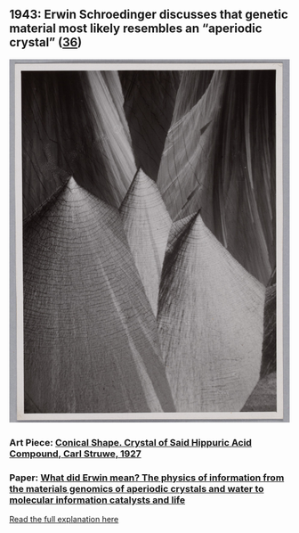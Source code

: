 ## 1943: Erwin Schroedinger discusses that genetic material most likely resembles an “aperiodic crystal” ([36](https://www.nature.com/articles/d41586-018-06166-x))

![pic](/images/1943.jpg)

### Art Piece: [Conical Shape. Crystal of Said Hippuric Acid Compound, Carl Struwe, 1927](https://harvardartmuseums.org/collections/object/355621?position=30)

### Paper: [What did Erwin mean? The physics of information from the materials genomics of aperiodic crystals and water to molecular information catalysts and life](https://royalsocietypublishing.org/doi/10.1098/rsta.2015.0067)

[Read the full explanation here](https://shanivi.github.io/paradigmshifts/1943)
